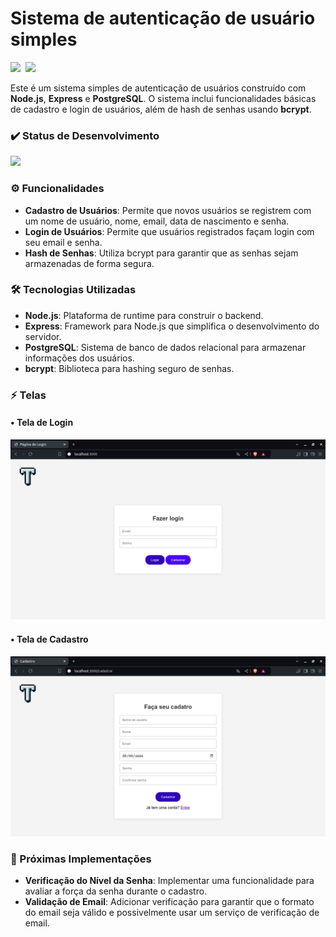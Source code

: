 <p align="center">
  <h1>Sistema de autenticação de usuário simples</h1>
</p>

<p>
  <img src="https://img.shields.io/badge/Node.js-43853D?style=for-the-badge&logo=node.js&logoColor=white">&nbsp;
  <img src="https://img.shields.io/badge/PostgreSQL-316192?style=for-the-badge&logo=postgresql&logoColor=white">
</p>

<p>
  Este é um sistema simples de autenticação de usuários construído com <strong>Node.js</strong>, <strong>Express</strong> e <strong>PostgreSQL</strong>. O sistema inclui funcionalidades básicas de cadastro e login de usuários, além de hash de senhas usando <strong>bcrypt</strong>.
</p>

### ✔️ Status de Desenvolvimento

<p>
  <img src="http://img.shields.io/static/v1?label=STATUS&message=EM%20DESENVOLVIMENTO&color=FFD700&style=for-the-badge"/>
</p>

### ⚙️ Funcionalidades

- **Cadastro de Usuários**: Permite que novos usuários se registrem com um nome de usuário, nome, email, data de nascimento e senha.
- **Login de Usuários**: Permite que usuários registrados façam login com seu email e senha.
- **Hash de Senhas**: Utiliza bcrypt para garantir que as senhas sejam armazenadas de forma segura.

### 🛠️ Tecnologias Utilizadas

- **Node.js**: Plataforma de runtime para construir o backend.
- **Express**: Framework para Node.js que simplifica o desenvolvimento do servidor.
- **PostgreSQL**: Sistema de banco de dados relacional para armazenar informações dos usuários.
- **bcrypt**: Biblioteca para hashing seguro de senhas.

### ⚡ Telas

#### • Tela de Login
<p align="center">
  <img src="screenshots/login.png" alt="Tela de Login" width="700"/>
</p>

#### • Tela de Cadastro
<p align="center">
  <img src="screenshots/cadastro.png" alt="Tela de Cadastro" width="700"/>
</p>

### 🚀 Próximas Implementações

- **Verificação do Nível da Senha**: Implementar uma funcionalidade para avaliar a força da senha durante o cadastro.
- **Validação de Email**: Adicionar verificação para garantir que o formato do email seja válido e possivelmente usar um serviço de verificação de email.
